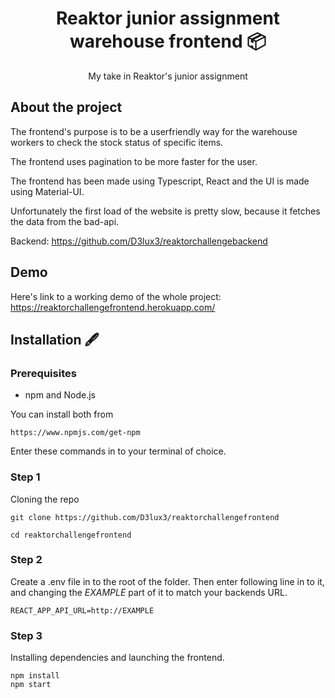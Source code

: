 <div align="center">
  <h1 align="center">Reaktor junior assignment warehouse frontend 📦</h1>
  
  <p align="center">
    My take in Reaktor's junior assignment 
  </p>
</div>

## About the project

The frontend's purpose is to be a userfriendly way for the warehouse workers to check the stock status of specific items.

The frontend uses pagination to be more faster for the user. 

The frontend has been made using Typescript, React and the UI is made using Material-UI.

Unfortunately the first load of the website is pretty slow, because it fetches the data from the bad-api.

Backend: https://github.com/D3lux3/reaktorchallengebackend

## Demo

Here's link to a working demo of the whole project: https://reaktorchallengefrontend.herokuapp.com/

## Installation 🖋️

### Prerequisites

* npm and Node.js

You can install both from 
```
https://www.npmjs.com/get-npm
```

Enter these commands in to your terminal of choice.

### Step 1
Cloning the repo
```
git clone https://github.com/D3lux3/reaktorchallengefrontend

cd reaktorchallengefrontend
```

### Step 2
Create a .env file in to the root of the folder. Then enter following line in to it, and changing the *EXAMPLE* part of it to match your backends URL.
```
REACT_APP_API_URL=http://EXAMPLE
```
### Step 3
Installing dependencies and launching the frontend.
```
npm install
npm start
```
